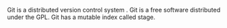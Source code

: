 ﻿Git is a distributed version control system .
Git is a free software distributed under the GPL.
Git has a mutable index called stage.
